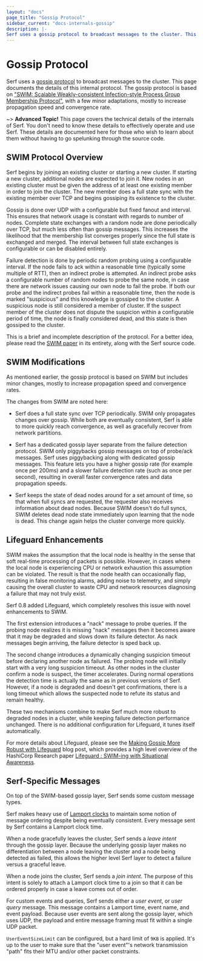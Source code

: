 ```yaml
---
layout: "docs"
page_title: "Gossip Protocol"
sidebar_current: "docs-internals-gossip"
description: |-
Serf uses a gossip protocol to broadcast messages to the cluster. This page documents the details of this internal protocol. The gossip protocol is based on SWIM: Scalable Weakly-consistent Infection-style Process Group Membership Protocol, with a few minor adaptations, mostly to increase propagation speed and convergence rate.
---
```


# Gossip Protocol

Serf uses a [gossip protocol](https://en.wikipedia.org/wiki/Gossip_protocol)
to broadcast messages to the cluster. This page documents the details of
this internal protocol. The gossip protocol is based on
["SWIM: Scalable Weakly-consistent Infection-style Process Group Membership Protocol"](http://www.cs.cornell.edu/projects/Quicksilver/public_pdfs/SWIM.pdf),
with a few minor adaptations, mostly to increase propagation speed
and convergence rate.

~> **Advanced Topic!** This page covers the technical details of
the internals of Serf. You don't need to know these details to effectively
operate and use Serf. These details are documented here for those who wish
to learn about them without having to go spelunking through the source code.

## SWIM Protocol Overview

Serf begins by joining an existing cluster or starting a new
cluster. If starting a new cluster, additional nodes are expected to join
it. New nodes in an existing cluster must be given the address of at
least one existing member in order to join the cluster. The new member
does a full state sync with the existing member over TCP and begins gossiping its
existence to the cluster.

Gossip is done over UDP with a configurable but fixed fanout and interval.
This ensures that network usage is constant with regards to number of nodes.
Complete state exchanges with a random node are done periodically over
TCP, but much less often than gossip messages. This increases the likelihood
that the membership list converges properly since the full state is exchanged
and merged. The interval between full state exchanges is configurable or can
be disabled entirely.

Failure detection is done by periodic random probing using a configurable interval.
If the node fails to ack within a reasonable time (typically some multiple
of RTT), then an indirect probe is attempted. An indirect probe asks a
configurable number of random nodes to probe the same node, in case there
are network issues causing our own node to fail the probe. If both our
probe and the indirect probes fail within a reasonable time, then the
node is marked "suspicious" and this knowledge is gossiped to the cluster.
A suspicious node is still considered a member of cluster. If the suspect member
of the cluster does not dispute the suspicion within a configurable period of
time, the node is finally considered dead, and this state is then gossiped
to the cluster.

This is a brief and incomplete description of the protocol. For a better idea,
please read the
[SWIM paper](http://www.cs.cornell.edu/projects/Quicksilver/public_pdfs/SWIM.pdf)
in its entirety, along with the Serf source code.

## SWIM Modifications

As mentioned earlier, the gossip protocol is based on SWIM but includes
minor changes, mostly to increase propagation speed and convergence rates.

The changes from SWIM are noted here:

* Serf does a full state sync over TCP periodically. SWIM only propagates
  changes over gossip. While both are eventually consistent, Serf is able to
  more quickly reach convergence, as well as gracefully recover from network
  partitions.

* Serf has a dedicated gossip layer separate from the failure detection
  protocol. SWIM only piggybacks gossip messages on top of probe/ack messages.
  Serf uses piggybacking along with dedicated gossip messages. This
  feature lets you have a higher gossip rate (for example once per 200ms)
  and a slower failure detection rate (such as once per second), resulting
  in overall faster convergence rates and data propagation speeds.

* Serf keeps the state of dead nodes around for a set amount of time,
  so that when full syncs are requested, the requester also receives information
  about dead nodes. Because SWIM doesn't do full syncs, SWIM deletes dead node
  state immediately upon learning that the node is dead. This change again helps
  the cluster converge more quickly.

<a name="lifeguard"></a>
## Lifeguard Enhancements

SWIM makes the assumption that the local node is healthy in the sense
that soft real-time processing of packets is possible. However, in cases
where the local node is experiencing CPU or network exhaustion this assumption
can be violated. The result is that the node health can occasionally flap,
resulting in false monitoring alarms, adding noise to telemetry, and simply
causing the overall cluster to waste CPU and network resources diagnosing a
failure that may not truly exist.

Serf 0.8 added Lifeguard, which completely resolves this issue with novel
enhancements to SWIM.

The first extension introduces a "nack" message to probe queries. If the
probing node realizes it is missing "nack" messages then it becomes aware
that it may be degraded and slows down its failure detector. As nack messages
begin arriving, the failure detector is sped back up.

The second change introduces a dynamically changing suspicion timeout
before declaring another node as failured. The probing node will initially
start with a very long suspicion timeout. As other nodes in the cluster confirm
a node is suspect, the timer accelerates. During normal operations the
detection time is actually the same as in previous versions of Serf. However,
if a node is degraded and doesn't get confirmations, there is a long timeout
which allows the suspected node to refute its status and remain healthy.

These two mechanisms combine to make Serf much more robust to degraded nodes in a
cluster, while keeping failure detection performance unchanged. There is no
additional configuration for Lifeguard, it tunes itself automatically.

For more details about Lifeguard, please see the
[Making Gossip More Robust with Lifeguard](https://www.hashicorp.com/blog/making-gossip-more-robust-with-lifeguard/)
blog post, which provides a high level overview of the HashiCorp Research paper
[Lifeguard : SWIM-ing with Situational Awareness](https://arxiv.org/abs/1707.00788).

## Serf-Specific Messages

On top of the SWIM-based gossip layer, Serf sends some custom message types.

Serf makes heavy use of [Lamport clocks](https://en.wikipedia.org/wiki/Lamport_timestamps)
to maintain some notion of message ordering despite being eventually
consistent. Every message sent by Serf contains a Lamport clock time.

When a node gracefully leaves the cluster, Serf sends a _leave intent_ through
the gossip layer. Because the underlying gossip layer makes no differentiation
between a node leaving the cluster and a node being detected as failed, this
allows the higher level Serf layer to detect a failure versus a graceful
leave.

When a node joins the cluster, Serf sends a _join intent_. The purpose
of this intent is solely to attach a Lamport clock time to a join so that
it can be ordered properly in case a leave comes out of order.

For custom events and queries, Serf sends either a _user event_,
or _user query_ message. This message contains a Lamport time, event name, and event payload.
Because user events are sent along the gossip layer, which uses UDP, 
the payload and entire message framing must fit within a single UDP packet.

`UserEventSizeLimit` can be configured, but a hard limit of `9KB` is applied.
It's up to the user to make sure that the "user event"'s network transmission "path" fits their MTU and/or other packet constraints.
 
 
